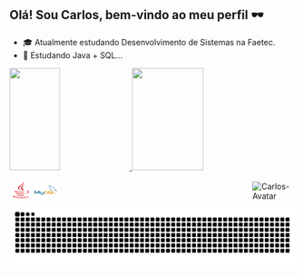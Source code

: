 ## Olá! Sou Carlos, bem-vindo ao meu perfil  🕶️


- 🎓 Atualmente estudando Desenvolvimento de Sistemas na Faetec.
- 🌱 Estudando Java + SQL...


<div>
  <a href="https://github.com/carlosbolicojr">
    <img height="180em" width="42%" src="https://github-readme-stats.vercel.app/api?username=carlosbolicojr&theme=holi&show_icons=true"/>
    <img height="180em" width="50%" src="https://github-readme-stats.vercel.app/api/top-langs?username=carlosbolicojr&theme=holi&layout=compact&langs_count=8"/>
  </a>
</div>  

<div style="display: inline_block"><br>
  <img align="center" alt="Carlos-Java" height="30" width="40" src="https://raw.githubusercontent.com/devicons/devicon/master/icons/java/java-plain.svg">
  <img align="center" alt="Carlos-Mysql" height="30" width="40" src="https://github.com/devicons/devicon/blob/master/icons/mysql/mysql-original-wordmark.svg">
  <img align="right" alt="Carlos-Avatar" target="_blank" height="15%" width="15%" src="https://media.discordapp.net/attachments/400165084762210306/1420803739308261466/carlosbolicojr.gif?ex=68d6ba18&is=68d56898&hm=b0c40ebe83496b826b6cf580fcce5cab00f1ec3f81907bbc8f3578a4a02919d5&=&width=968&height=968" />


![Snake animation](https://github.com/carlosbolicojr/carlosbolicojr/blob/output/github-contribution-grid-snake.svg)
  
</div>
